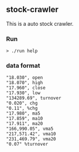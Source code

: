 ## stock-crawler
This is a auto stock crawler.

### Run
```
> ./run help
```

### data format
```
"18.030", open
"18.070", high
"17.960", close
"17.930", low
"134289.69", turnover
"0.020", chg
"0.11", %chg
"17.980", ma5
"17.859", ma10
"17.911", ma20
"166,990.05", vma5
"217,571.42", vma10
"231,469.79", vma20
"0.07" %turnover
```
